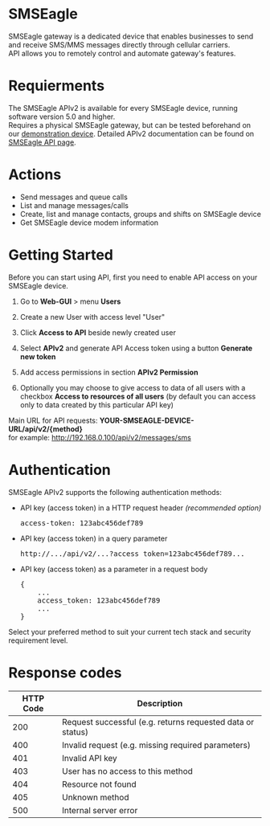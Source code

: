 # SMSEagle

SMSEagle gateway is a dedicated device that enables businesses to send and receive SMS/MMS messages directly through cellular carriers.</br>
API allows you to remotely control and automate gateway's features.

# Requierments

The SMSEagle APIv2 is available for every SMSEagle device, running software version 5.0 and higher.<br/>
Requires a physical SMSEagle gateway, but can be tested beforehand on our [demonstration device](https://www.smseagle.eu/demo/).
Detailed APIv2 documentation can be found on [SMSEagle API page](https://www.smseagle.eu/docs/apiv2/).</br>

# Actions
- Send messages and queue calls
- List and manage messages/calls
- Create, list and manage contacts, groups and shifts on SMSEagle device
- Get SMSEagle device modem information
    
# Getting Started
Before you can start using API, first you need to enable API access on your SMSEagle device.
  1. Go to **Web-GUI** > menu **Users**

  2. Create a new User with access level "User"

  3. Click **Access to API** beside newly created user

  4. Select **APIv2** and generate API Access token using a button **Generate new token**

  5. Add access permissions in section **APIv2 Permission**

  6. Optionally you may choose to give access to data of all users with a checkbox **Access to resources of all users** (by default you can access only to data created by this particular API key)
  
Main URL for API requests: <b>YOUR-SMSEAGLE-DEVICE-URL/api/v2/{method}</b><br>
for example: http://192.168.0.100/api/v2/messages/sms
  
# Authentication
SMSEagle APIv2 supports the following authentication methods:
  
+ API key (access token) in a HTTP request header *(recommended option)*<br/>
    <pre>access-token: 123abc456def789</pre>
+ API key (access token) in a query parameter
    <pre>http://.../api/v2/...?access_token=123abc456def789...</pre>
+ API key (access token) as a parameter in a request body
    <pre>
  {
      ...
      access_token: 123abc456def789
      ...
  }</pre>
  
Select your preferred method to suit your current tech stack and security requirement level.

# Response codes
| **HTTP Code** | **Description**                                            |
|---------------|------------------------------------------------------------|
| 200           | Request successful (e.g. returns requested data or status) |
| 400           | Invalid request (e.g. missing required parameters)         |
| 401           | Invalid API key                                            |
| 403           | User has no access to this method                          |
| 404           | Resource not found                                         |
| 405           | Unknown method                                             |
| 500           | Internal server error                                      |